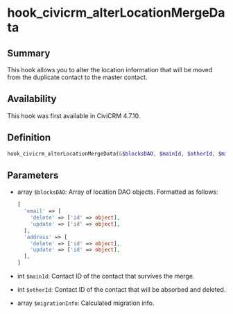 # hook_civicrm_alterLocationMergeData

## Summary

This hook allows you to alter the location information that will be moved from
the duplicate contact to the master contact.

## Availability

This hook was first available in CiviCRM 4.7.10.

## Definition

```php
hook_civicrm_alterLocationMergeData(&$blocksDAO, $mainId, $otherId, $migrationInfo)
```

## Parameters

* array `$blocksDAO`: Array of location DAO objects. Formatted as follows:

    ```php
    [
      'email' => [
        'delete' => ['id' => object],
        'update' => ['id' => object],
      ],
      'address' => [
        'delete' => ['id' => object],
        'update' => ['id' => object],
      ],
    ]
    ```
    
* int `$mainId`: Contact ID of the contact that survives the merge.
* int `$otherId`: Contact ID of the contact that will be absorbed and deleted.
* array `$migrationInfo`: Calculated migration info.
